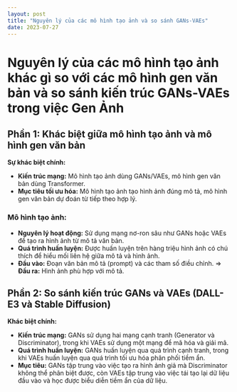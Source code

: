 ```yaml
---
layout: post
title: "Nguyên lý của các mô hình tạo ảnh và so sánh GANs-VAEs"
date: 2023-07-27
---
```


# Nguyên lý của các mô hình tạo ảnh khác gì so với các mô hình gen văn bản và so sánh kiến trúc GANs-VAEs trong việc Gen Ảnh

## Phần 1: Khác biệt giữa mô hình tạo ảnh và mô hình gen văn bản

**Sự khác biệt chính:**

- **Kiến trúc mạng:** Mô hình tạo ảnh dùng GANs/VAEs, mô hình gen văn bản dùng Transformer.
- **Mục tiêu tối ưu hóa:** Mô hình tạo ảnh tạo hình ảnh đúng mô tả, mô hình gen văn bản dự đoán từ tiếp theo hợp lý.

### Mô hình tạo ảnh:

- **Nguyên lý hoạt động:** Sử dụng mạng nơ-ron sâu như GANs hoặc VAEs để tạo ra hình ảnh từ mô tả văn bản.
- **Quá trình huấn luyện:** Được huấn luyện trên hàng triệu hình ảnh có chú thích để hiểu mối liên hệ giữa mô tả và hình ảnh.
- **Đầu vào:** Đoạn văn bản mô tả (prompt) và các tham số điều chỉnh. => **Đầu ra:** Hình ảnh phù hợp với mô tả.

## Phần 2: So sánh kiến trúc GANs và VAEs (DALL-E3 và Stable Diffusion)

**Khác biệt chính:**

- **Kiến trúc mạng:** GANs sử dụng hai mạng cạnh tranh (Generator và Discriminator), trong khi VAEs sử dụng một mạng để mã hóa và giải mã.
- **Quá trình huấn luyện:** GANs huấn luyện qua quá trình cạnh tranh, trong khi VAEs huấn luyện qua quá trình tối ưu hóa phân phối tiềm ẩn.
- **Mục tiêu:** GANs tập trung vào việc tạo ra hình ảnh giả mà Discriminator không thể phân biệt được, còn VAEs tập trung vào việc tái tạo lại dữ liệu đầu vào và học được biểu diễn tiềm ẩn của dữ liệu.

